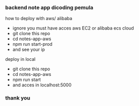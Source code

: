 ### backend note app dicoding pemula

how to deploy with aws/ alibaba
- ignore you must have acces aws EC2 or alibaba ecs cloud
- git clone this repo
- cd notes-app-aws
- npm run start-prod
- and see your ip

deploy in local
- git clone this repo
- cd notes-app-aws
- npm run start
- and acces in localhost:5000

### thank you 
